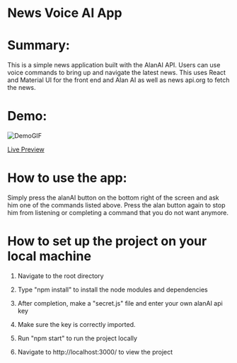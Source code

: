 # News Voice AI App

# Summary:

This is a simple news application built with the AlanAI API. Users can use voice commands to bring up and navigate the latest news. This uses React and Material UI
for the front end and Alan AI as well as news api.org to fetch the news.

# Demo:
![DemoGIF](https://s7.gifyu.com/images/voiceaiiiiisdfsdfsgsdfkljgddf.gif)


[Live Preview](https://ethanvoiceai.herokuapp.com/)

# How to use the app:

Simply press the alanAI button on the bottom right of the screen and ask him one of the commands listed above. Press the alan button again to stop him from listening
or completing a command that you do not want anymore.

# How to set up the project on your local machine

1. Navigate to the root directory

2. Type "npm install" to install the node modules and dependencies

3. After completion, make a "secret.js" file and enter your own alanAI api key

4. Make sure the key is correctly imported.

5. Run "npm start" to run the project locally

6. Navigate to http://localhost:3000/ to view the project
